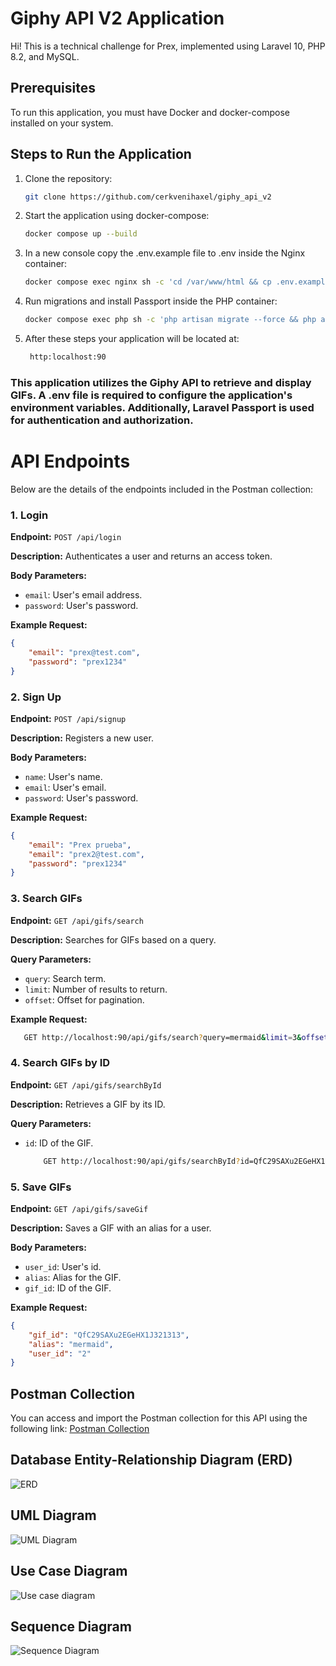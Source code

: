 # Giphy API V2 Application

Hi! This is a technical challenge for Prex, implemented using Laravel 10, PHP 8.2, and MySQL.

## Prerequisites

To run this application, you must have Docker and docker-compose installed on your system.

## Steps to Run the Application

1. Clone the repository:

   ```bash
   git clone https://github.com/cerkvenihaxel/giphy_api_v2

2. Start the application using docker-compose:

    ```bash
    docker compose up --build

3. In a new console copy the .env.example file to .env inside the Nginx container:

    ```bash
    docker compose exec nginx sh -c 'cd /var/www/html && cp .env.example .env'

4. Run migrations and install Passport inside the PHP container:

    ```bash
    docker compose exec php sh -c 'php artisan migrate --force && php artisan passport:install'

5. After these steps your application will be located at:

   ```bash
    http:localhost:90

### This application utilizes the Giphy API to retrieve and display GIFs. A .env file is required to configure the application's environment variables. Additionally, Laravel Passport is used for authentication and authorization.

# API Endpoints

Below are the details of the endpoints included in the Postman collection:

### 1. Login

**Endpoint:** `POST /api/login`

**Description:** Authenticates a user and returns an access token.

**Body Parameters:**
- `email`: User's email address.
- `password`: User's password.

**Example Request:**
```json
{
    "email": "prex@test.com",
    "password": "prex1234"
}
```

### 2. Sign Up

**Endpoint:** `POST /api/signup`

**Description:** Registers a new user.

**Body Parameters:**
- `name`: User's name.
- `email`: User's email.
- `password`: User's password.

**Example Request:**
```json
{
    "email": "Prex prueba",
    "email": "prex2@test.com",
    "password": "prex1234"
}
```

### 3. Search GIFs

**Endpoint:** `GET /api/gifs/search`

**Description:** Searches for GIFs based on a query.

**Query Parameters:**
- `query`: Search term.
- `limit`: Number of results to return.
- `offset`: Offset for pagination.

**Example Request:**

   ```bash
      GET http://localhost:90/api/gifs/search?query=mermaid&limit=3&offset=0
   ```

### 4. Search GIFs by ID

**Endpoint:** `GET /api/gifs/searchById`

**Description:** Retrieves a GIF by its ID.

**Query Parameters:**
- `id`: ID of the GIF.

  ```bash
      GET http://localhost:90/api/gifs/searchById?id=QfC29SAXu2EGeHX1JM
  ```

### 5. Save GIFs

**Endpoint:** `GET /api/gifs/saveGif`

**Description:** Saves a GIF with an alias for a user.

**Body Parameters:**
- `user_id`: User's id.
- `alias`: Alias for the GIF.
- `gif_id`: ID of the GIF.

**Example Request:**
```json
{
    "gif_id": "QfC29SAXu2EGeHX1J321313",
    "alias": "mermaid",
    "user_id": "2"
}
```

## Postman Collection

You can access and import the Postman collection for this API using the following link:
[Postman Collection](https://cloudy-firefly-639715.postman.co/workspace/My-Workspace~121912ce-e052-4297-82cb-de616a23bb7f/collection/19374226-4daf12d8-7289-4207-9e7a-b5f4d58b76bf?action=share&source=collection_link&creator=19374226)


## Database Entity-Relationship Diagram (ERD)

![ERD](https://i.ibb.co/MSgMSYN/DER.png)

## UML Diagram

![UML Diagram](https://i.ibb.co/dG68g1B/DIAGRAMA-UML-API-GIPHY.png)


## Use Case Diagram

![Use case diagram](https://i.ibb.co/7VV9GVq/Diagrama-casos-de-uso.png)

## Sequence Diagram

![Sequence Diagram](https://i.ibb.co/JvLM4sf/diagrama-secuencia-uml.png)

